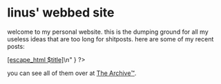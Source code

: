 # linus' webbed site

welcome to my personal website. this is the dumping ground for all my useless
ideas that are too long for shitposts. here are some of my recent posts:

<?
	# NOTE: Should mostly match pages/archive.md
	foreach post [lrange $param(index) 0 2] {
		lassign $post path title id created updated
		set link [string map {.md .html} $path]
		emit "<li><a href=\"[escape_html $link]\">[escape_html $title]</a></li>\n"
	}
?>

you can see all of them over at [The Archive™️](/archive.html).
